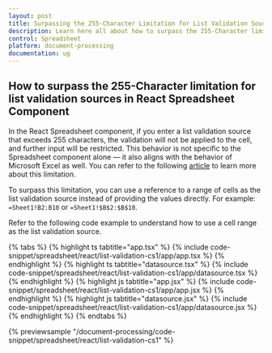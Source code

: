 ```yaml
---
layout: post
title: Surpassing the 255-Character Limitation for List Validation Sources in the React Spreadsheet Component | Syncfusion
description: Learn here all about how to surpass the 255-Character limitation for list validation sources in React Spreadsheet component of Syncfusion Essential JS 2 and more.
control: Spreadsheet
platform: document-processing
documentation: ug
---
```


## How to surpass the 255-Character limitation for list validation sources in React Spreadsheet Component

In the React Spreadsheet component, if you enter a list validation source that exceeds 255 characters, the validation will not be applied to the cell, and further input will be restricted. This behavior is not specific to the Spreadsheet component alone — it also aligns with the behavior of Microsoft Excel as well. You can refer to the following [article](https://support.microsoft.com/en-us/office/excel-specifications-and-limits-1672b34d-7043-467e-8e27-269d656771c3?ui=en-us&rs=en-us&ad=us) to learn more about this limitation.

To surpass this limitation, you can use a reference to a range of cells as the list validation source instead of providing the values directly. For example: `=Sheet1!B2:B10` or `=Sheet1!$B$2:$B$10`.

Refer to the following code example to understand how to use a cell range as the list validation source.

{% tabs %}
{% highlight ts tabtitle="app.tsx" %}
{% include code-snippet/spreadsheet/react/list-validation-cs1/app/app.tsx %}
{% endhighlight %}
{% highlight ts tabtitle="datasource.tsx" %}
{% include code-snippet/spreadsheet/react/list-validation-cs1/app/datasource.tsx %}
{% endhighlight %}
{% highlight js tabtitle="app.jsx" %}
{% include code-snippet/spreadsheet/react/list-validation-cs1/app/app.jsx %}
{% endhighlight %}
{% highlight js tabtitle="datasource.jsx" %}
{% include code-snippet/spreadsheet/react/list-validation-cs1/app/datasource.jsx %}
{% endhighlight %}
{% endtabs %}

{% previewsample "/document-processing/code-snippet/spreadsheet/react/list-validation-cs1" %}